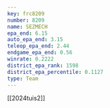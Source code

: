 ```yaml
---
key: frc8209
number: 8209
name: SEZMECH
epa_end: 6.15
auto_epa_end: 3.15
teleop_epa_end: 2.44
endgame_epa_end: 0.56
winrate: 0.2222
district_epa_rank: 1598
district_epa_percentile: 0.1127
type: Team
---
```

[[2024tuis2]]
